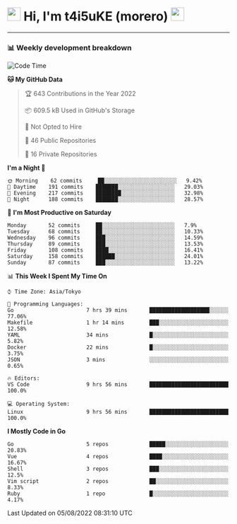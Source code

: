 <!-- Title -->
<h1>
    <img src="https://emojis.slackmojis.com/emojis/images/1600385609/10490/cactuar.gif?1600385609" width="30"/> 
    Hi, I'm t4i5uKE (morero) 
    <img src="https://emojis.slackmojis.com/emojis/images/1600385609/10490/cactuar.gif?1600385609" width="30"/>
</h1>

---

<h3> 📊 Weekly development breakdown </h3>
<!-- waka-readme-stats -->

<!--START_SECTION:waka-->
![Code Time](http://img.shields.io/badge/Code%20Time-0%20secs-blue)

**🐱 My GitHub Data** 

> 🏆 643 Contributions in the Year 2022
 > 
> 📦 609.5 kB Used in GitHub's Storage 
 > 
> 🚫 Not Opted to Hire
 > 
> 📜 46 Public Repositories 
 > 
> 🔑 16 Private Repositories  
 > 
**I'm a Night 🦉** 

```text
🌞 Morning    62 commits     ██░░░░░░░░░░░░░░░░░░░░░░░   9.42% 
🌆 Daytime    191 commits    ███████░░░░░░░░░░░░░░░░░░   29.03% 
🌃 Evening    217 commits    ████████░░░░░░░░░░░░░░░░░   32.98% 
🌙 Night      188 commits    ███████░░░░░░░░░░░░░░░░░░   28.57%

```
📅 **I'm Most Productive on Saturday** 

```text
Monday       52 commits     ██░░░░░░░░░░░░░░░░░░░░░░░   7.9% 
Tuesday      68 commits     ██░░░░░░░░░░░░░░░░░░░░░░░   10.33% 
Wednesday    96 commits     ███░░░░░░░░░░░░░░░░░░░░░░   14.59% 
Thursday     89 commits     ███░░░░░░░░░░░░░░░░░░░░░░   13.53% 
Friday       108 commits    ████░░░░░░░░░░░░░░░░░░░░░   16.41% 
Saturday     158 commits    ██████░░░░░░░░░░░░░░░░░░░   24.01% 
Sunday       87 commits     ███░░░░░░░░░░░░░░░░░░░░░░   13.22%

```


📊 **This Week I Spent My Time On** 

```text
⌚︎ Time Zone: Asia/Tokyo

💬 Programming Languages: 
Go                       7 hrs 39 mins       ███████████████████░░░░░░   77.06% 
Makefile                 1 hr 14 mins        ███░░░░░░░░░░░░░░░░░░░░░░   12.58% 
YAML                     34 mins             █░░░░░░░░░░░░░░░░░░░░░░░░   5.82% 
Docker                   22 mins             █░░░░░░░░░░░░░░░░░░░░░░░░   3.75% 
JSON                     3 mins              ░░░░░░░░░░░░░░░░░░░░░░░░░   0.65%

🔥 Editors: 
VS Code                  9 hrs 56 mins       █████████████████████████   100.0%

💻 Operating System: 
Linux                    9 hrs 56 mins       █████████████████████████   100.0%

```

**I Mostly Code in Go** 

```text
Go                       5 repos             █████░░░░░░░░░░░░░░░░░░░░   20.83% 
Vue                      4 repos             ████░░░░░░░░░░░░░░░░░░░░░   16.67% 
Shell                    3 repos             ███░░░░░░░░░░░░░░░░░░░░░░   12.5% 
Vim script               2 repos             ██░░░░░░░░░░░░░░░░░░░░░░░   8.33% 
Ruby                     1 repo              █░░░░░░░░░░░░░░░░░░░░░░░░   4.17%

```



 Last Updated on 05/08/2022 08:31:10 UTC
<!--END_SECTION:waka-->
